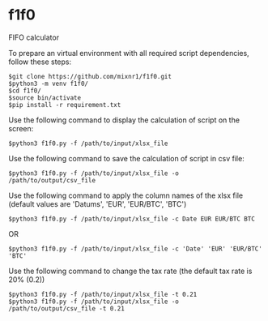 # f1f0
FIFO calculator

To prepare an virtual environment with all required script dependencies, follow these steps:
```
$git clone https://github.com/mixnr1/f1f0.git
$python3 -m venv f1f0/
$cd f1f0/
$source bin/activate
$pip install -r requirement.txt
```
Use the following command to display the calculation of script on the screen:
```
$python3 f1f0.py -f /path/to/input/xlsx_file
```
Use the following command to save the calculation of script in csv file:
```
$python3 f1f0.py -f /path/to/input/xlsx_file -o /path/to/output/csv_file 
```
Use the following command to apply the column names of the xlsx file (default values are 'Datums', 'EUR', 'EUR/BTC', 'BTC')
```
$python3 f1f0.py -f /path/to/input/xlsx_file -c Date EUR EUR/BTC BTC
```
OR
```
$python3 f1f0.py -f /path/to/input/xlsx_file -c 'Date' 'EUR' 'EUR/BTC' 'BTC'
```
Use the following command to change the tax rate (the default tax rate is 20% (0.2))
```
$python3 f1f0.py -f /path/to/input/xlsx_file -t 0.21 
$python3 f1f0.py -f /path/to/input/xlsx_file -o /path/to/output/csv_file -t 0.21
```
